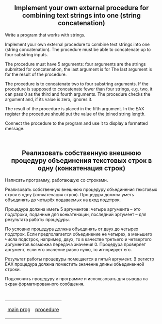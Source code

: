 <h2 align="center">Implement your own external procedure for combining text strings into one (string concatenation)</h2>

Write a program that works with strings.

Implement your own external procedure to combine text strings into one (string concatenation). The procedure must be able to concatenate up to four substring inputs.

The procedure must have 5 arguments: four arguments are the strings submitted for concatenation, the last argument is for 
The last argument is for the result of the procedure.

The procedure is to concatenate two to four substring arguments. If the procedure is supposed to concatenate fewer than four strings, e.g. two, it can pass 0 as the third and fourth arguments. The procedure checks the argument and, if its value is zero, ignores it.

The result of the procedure is placed in the fifth argument. In the EAX register the procedure should put the value of the joined string length.

Connect the procedure to the program and use it to display a formatted message.

<br>

<h2 align="center">Реализовать собственную внешнюю процедуру объединения текстовых строк в одну (конкатенация строк)</h2>

Написать программу, работающую со строками.

Реализовать собственную внешнюю процедуру объединения текстовых строк в одну (конкатенация строк). Процедура должна уметь объединять до четырёх подаваемых на вход подстрок.

Процедура должна иметь 5 аргументов: четыре аргумента – это подстроки, поданные для конкатенации, последний аргумент – для 
результата работы процедуры.

По условию процедура должна объединять от двух до четырех подстрок. Если предполагается объединение не четырех, а меньшего числа подстрок, например, двух, то в качестве третьего и четвертого аргументов возможна передача значения 0. Процедура проверяет аргумент, если его значение равно нулю, то игнорирует его.

Результат работы процедуры помещается в пятый аргумент. В регистр EAX процедура должна поместить значение длины объединенной строки.

Подключить процедуру к программе и использовать для вывода на экран форматированного сообщения.

<br>

<table><tr><td style="margin: 0!important;"> 
  
  [main prog](procedure.asm) 
  
  </td>
  <td style="margin: 0!important;"> 
  
  [procedure](str.inc) 
  
</td></tr></table>

